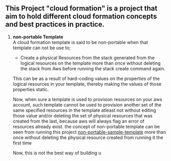 ## This Project "cloud formation" is a project that aim to hold different cloud formation concepts and best practices in practice. ##

1. **non-portable Template**  
A cloud formation template is said to be non-portable when that template can not be use to;          
    *   Create a physical Resources from the stack generated from the logical resources on the template more than once without deleting the stack from Aws before running the stack create command again.

    This can be as a result of hard-coding values on the properties of the logical resources in your template, thereby making the values of those properties static.

    Now, when sure a template is used to provision resources on your aws account, such template cannot be used to provision another set of the same specified resources in the template atleast not without editing those value and/or deleting the set of physical resources that was created from the last, because aws will always flag an error of resources already exist. the concept of non-portable template can be seen from running this project [non-portable-sample-template]() more than once without deleting the physical resource created from running it the first time

    Now, this is not the best way of building u

